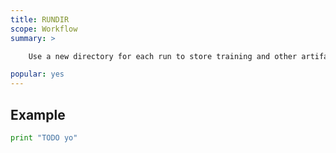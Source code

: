 ```yaml
---
title: RUNDIR
scope: Workflow
summary: >

    Use a new directory for each run to store training and other artifacts.

popular: yes
---
```


## Example

``` python
print "TODO yo"
```
